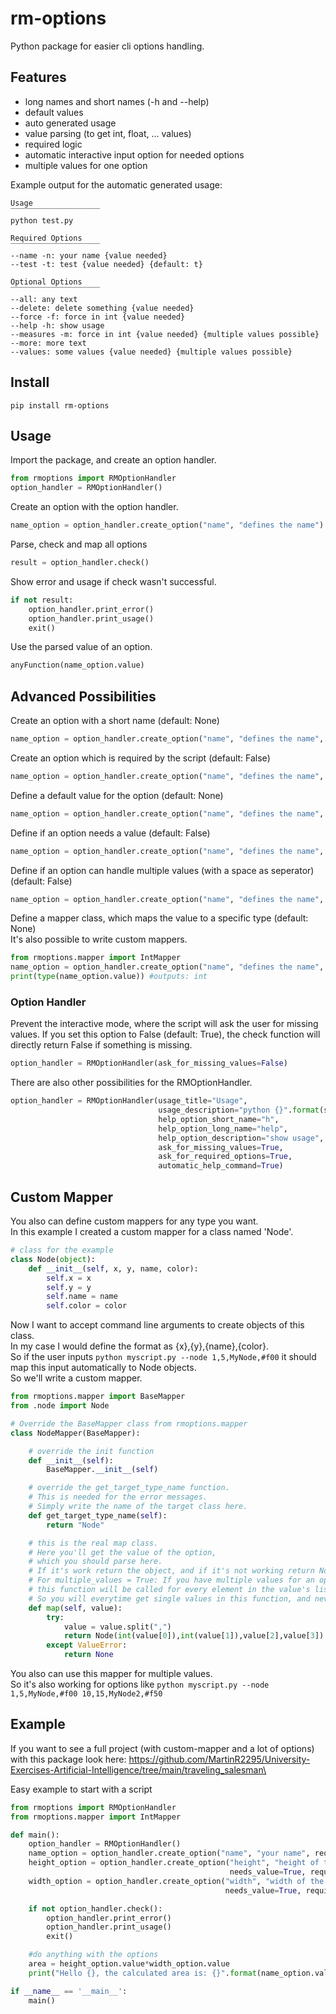 # rm-options

Python package for easier cli options handling.

## Features

- long names and short names (-h and --help)
- default values
- auto generated usage
- value parsing (to get int, float, ... values)
- required logic
- automatic interactive input option for needed options
- multiple values for one option

Example output for the automatic generated usage:
```shell
Usage
‾‾‾‾‾‾‾‾‾‾‾‾‾‾‾‾‾‾‾‾
python test.py

Required Options
‾‾‾‾‾‾‾‾‾‾‾‾‾‾‾‾‾‾‾‾
--name -n: your name {value needed}
--test -t: test {value needed} {default: t}

Optional Options
‾‾‾‾‾‾‾‾‾‾‾‾‾‾‾‾‾‾‾‾
--all: any text
--delete: delete something {value needed}
--force -f: force in int {value needed}
--help -h: show usage
--measures -m: force in int {value needed} {multiple values possible}
--more: more text
--values: some values {value needed} {multiple values possible}
```

## Install

```shell
pip install rm-options
```

## Usage

Import the package, and create an option handler.
```python
from rmoptions import RMOptionHandler
option_handler = RMOptionHandler()
```

Create an option with the option handler.
```python
name_option = option_handler.create_option("name", "defines the name")
```

Parse, check and map all options
```python
result = option_handler.check()
```

Show error and usage if check wasn't successful.
```python
if not result:
    option_handler.print_error()
    option_handler.print_usage()
    exit()
```

Use the parsed value of an option.
```python
anyFunction(name_option.value)
```

## Advanced Possibilities

Create an option with a short name (default: None)
```python
name_option = option_handler.create_option("name", "defines the name", short_name="n")
```

Create an option which is required by the script (default: False)
```python
name_option = option_handler.create_option("name", "defines the name", required=True)
```

Define a default value for the option (default: None)
```python
name_option = option_handler.create_option("name", "defines the name", default_value="john")
```

Define if an option needs a value (default: False)
```python
name_option = option_handler.create_option("name", "defines the name", needs_value=True)
```

Define if an option can handle multiple values (with a space as seperator) (default: False)
```python
name_option = option_handler.create_option("name", "defines the name", multiple_values=True)
```

Define a mapper class, which maps the value to a specific type (default: None)\
It's also possible to write custom mappers.
```python
from rmoptions.mapper import IntMapper
name_option = option_handler.create_option("name", "defines the name", mapper=IntMapper)
print(type(name_option.value)) #outputs: int
```

### Option Handler

Prevent the interactive mode, where the script will ask the user for missing values.
If you set this option to False (default: True), the check function will directly return False if something is missing.
```python
option_handler = RMOptionHandler(ask_for_missing_values=False)
```

There are also other possibilities for the RMOptionHandler.
```python
option_handler = RMOptionHandler(usage_title="Usage", 
                                 usage_description="python {}".format(sys.argv[0]),
                                 help_option_short_name="h", 
                                 help_option_long_name="help", 
                                 help_option_description="show usage",
                                 ask_for_missing_values=True, 
                                 ask_for_required_options=True, 
                                 automatic_help_command=True)
```

## Custom Mapper

You also can define custom mappers for any type you want.\
In this example I created a custom mapper for a class named 'Node'.

```python
# class for the example
class Node(object):
    def __init__(self, x, y, name, color):
        self.x = x
        self.y = y
        self.name = name
        self.color = color
```

Now I want to accept command line arguments to create objects of this class.\
In my case I would define the format as {x},{y},{name},{color}.\
So if the user inputs `python myscript.py --node 1,5,MyNode,#f00` it should map this input automatically to Node objects.\
So we'll write a custom mapper.

```python
from rmoptions.mapper import BaseMapper
from .node import Node

# Override the BaseMapper class from rmoptions.mapper
class NodeMapper(BaseMapper):

    # override the init function
    def __init__(self):
        BaseMapper.__init__(self)

    # override the get_target_type_name function.
    # This is needed for the error messages.
    # Simply write the name of the target class here.
    def get_target_type_name(self):
        return "Node"

    # this is the real map class. 
    # Here you'll get the value of the option, 
    # which you should parse here.
    # If it's work return the object, and if it's not working return None.
    # For multiple_values = True: If you have multiple values for an option,
    # this function will be called for every element in the value's list.
    # So you will everytime get single values in this function, and never a list.
    def map(self, value):
        try:
            value = value.split(",")
            return Node(int(value[0]),int(value[1]),value[2],value[3])
        except ValueError:
            return None

```

You also can use this mapper for multiple values.\
So it's also working for options like `python myscript.py --node 1,5,MyNode,#f00 10,15,MyNode2,#f50`

## Example

If you want to see a full project (with custom-mapper and a lot of options) with this package look here: https://github.com/MartinR2295/University-Exercises-Artificial-Intelligence/tree/main/traveling_salesman\

Easy example to start with a script
```python
from rmoptions import RMOptionHandler
from rmoptions.mapper import IntMapper

def main():
    option_handler = RMOptionHandler()
    name_option = option_handler.create_option("name", "your name", required=True)
    height_option = option_handler.create_option("height", "height of the grid in blocks",
                                                 needs_value=True, required=True, mapper=IntMapper)
    width_option = option_handler.create_option("width", "width of the grid in blocks", short_name="w",
                                                needs_value=True, required=True, mapper=IntMapper)

    if not option_handler.check():
        option_handler.print_error()
        option_handler.print_usage()
        exit()

    #do anything with the options
    area = height_option.value*width_option.value
    print("Hello {}, the calculated area is: {}".format(name_option.value, area))

if __name__ == '__main__':
    main()
```




